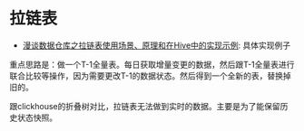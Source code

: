# 拉链表

- [漫谈数据仓库之拉链表使用场景、原理和在Hive中的实现示例](https://blog.csdn.net/helloxiaozhe/article/details/106391807#t0): 具体实现例子

重点思路是：做一个T-1全量表。每日获取增量变更的数据，然后跟T-1全量表进行联合比较等操作，因为需要更改T-1的数据状态。然后得到一个全新的表，替换掉旧的。

跟clickhouse的折叠树对比，拉链表无法做到实时的数据。主要是为了能保留历史状态快照。
